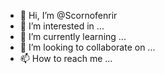 - 👋 Hi, I’m @Scornofenrir
- 👀 I’m interested in ...
- 🌱 I’m currently learning ...
- 💞️ I’m looking to collaborate on ...
- 📫 How to reach me ...

<!---
Scornofenrir/Scornofenrir is a ✨ special ✨ repository because its `README.md` (this file) appears on your GitHub profile.
You can click the Preview link to take a look at your changes.
--->
